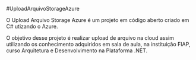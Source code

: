#UploadArquivoStorageAzure

O Upload Arquivo Storage Azure é um projeto em código aberto criado em C# utizando o Azure.

O objetivo desse projeto é realizar upload de arquivo na cloud assim utilizando os conhecimento adquiridos em sala de aula, na instituição FIAP, curso Arquitetura e Desenvolvimento na Plataforma .NET.
